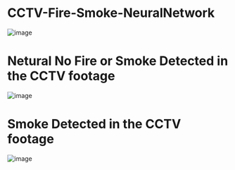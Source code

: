 
# CCTV-Fire-Smoke-NeuralNetwork
![image](https://github.com/Santhosh2002/CCTV-Fire-Smoke-NeuralNetwork/assets/77265502/e4fc4ef6-e17e-498a-a01a-78e1eba953a9)
# Netural No Fire or Smoke Detected in the CCTV footage
![image](https://github.com/Santhosh2002/CCTV-Fire-Smoke-NeuralNetwork/assets/77265502/93ed13b6-3d01-4bde-853f-b9ae008d7fe6)
# Smoke Detected in the CCTV footage
![image](https://github.com/Santhosh2002/CCTV-Fire-Smoke-NeuralNetwork/assets/77265502/f1a475cb-c157-4426-bf62-aecf5afd4b6d)
